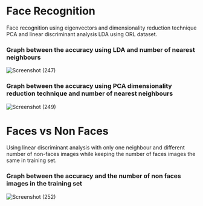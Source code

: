 # Face Recognition
Face recognition using eigenvectors and dimensionality reduction technique PCA and linear discriminant analysis LDA using ORL dataset.
<h3> Graph between the accuracy using LDA and number of nearest neighbours </h3>

  ![Screenshot (247)](https://user-images.githubusercontent.com/48591637/125941734-6254c130-d9aa-468d-94aa-e41c79847cab.png)

<h3> Graph between the accuracy using PCA dimensionality reduction technique and number of nearest neighbours </h3>
  
  ![Screenshot (249)](https://user-images.githubusercontent.com/48591637/125941818-42489463-b382-4379-aaf9-bad290342164.png)

  
# Faces vs Non Faces
Using linear discriminant analysis with only one neighbour and different number of non-faces images while keeping the number of faces images the same in training set.
<h3> Graph between the accuracy and the number of non faces images in the training set </h3>

![Screenshot (252)](https://user-images.githubusercontent.com/48591637/125941834-e9ac42c4-8347-4588-af10-3c1fc659956e.png)

